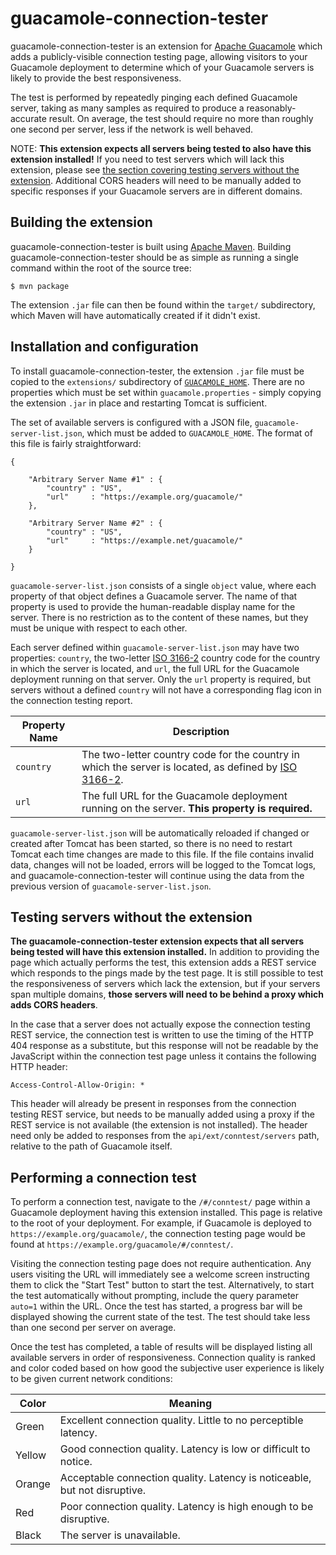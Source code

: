guacamole-connection-tester
===========================

guacamole-connection-tester is an extension for [Apache
Guacamole](http://guacamole.incubator.apache.org) which adds a publicly-visible
connection testing page, allowing visitors to your Guacamole deployment to
determine which of your Guacamole servers is likely to provide the best
responsiveness.

The test is performed by repeatedly pinging each defined Guacamole server,
taking as many samples as required to produce a reasonably-accurate result. On
average, the test should require no more than roughly one second per server,
less if the network is well behaved.

NOTE: **This extension expects all servers being tested to also have this
extension installed!** If you need to test servers which will lack this
extension, please see [the section covering testing servers without the
extension](#testing-servers-without-the-extension). Additional CORS headers
will need to be manually added to specific responses if your Guacamole servers
are in different domains.

Building the extension
----------------------

guacamole-connection-tester is built using [Apache
Maven](http://maven.apache.org). Building guacamole-connection-tester should be
as simple as running a single command within the root of the source tree:

    $ mvn package

The extension `.jar` file can then be found within the `target/` subdirectory,
which Maven will have automatically created if it didn't exist.

Installation and configuration
------------------------------

To install guacamole-connection-tester, the extension `.jar` file must be
copied to the `extensions/` subdirectory of
[`GUACAMOLE_HOME`](http://guacamole.incubator.apache.org/doc/gug/configuring-guacamole.html#guacamole-home). There are no properties which must be set within
`guacamole.properties` - simply copying the extension `.jar` in place and
restarting Tomcat is sufficient.

The set of available servers is configured with a JSON file,
`guacamole-server-list.json`, which must be added to `GUACAMOLE_HOME`. The
format of this file is fairly straightforward:

    {

        "Arbitrary Server Name #1" : {
            "country" : "US",
            "url"     : "https://example.org/guacamole/"
        },

        "Arbitrary Server Name #2" : {
            "country" : "US",
            "url"     : "https://example.net/guacamole/"
        }

    }

`guacamole-server-list.json` consists of a single `object` value, where each
property of that object defines a Guacamole server. The name of that property
is used to provide the human-readable display name for the server. There is
no restriction as to the content of these names, but they must be unique with
respect to each other.

Each server defined within `guacamole-server-list.json` may have two
properties: `country`, the two-letter [ISO
3166-2](https://en.wikipedia.org/wiki/ISO_3166-2) country code for the country
in which the server is located, and `url`, the full URL for the Guacamole
deployment running on that server. Only the `url` property is required, but
servers without a defined `country` will not have a corresponding flag icon in
the connection testing report.

Property Name | Description
------------- | -----------
`country`     | The two-letter country code for the country in which the server is located, as defined by [ISO 3166-2](https://en.wikipedia.org/wiki/ISO_3166-2).
`url`         | The full URL for the Guacamole deployment running on the server. **This property is required.**

`guacamole-server-list.json` will be automatically reloaded if changed or
created after Tomcat has been started, so there is no need to restart Tomcat
each time changes are made to this file. If the file contains invalid data,
changes will not be loaded, errors will be logged to the Tomcat logs, and
guacamole-connection-tester will continue using the data from the previous
version of `guacamole-server-list.json`.

Testing servers without the extension
-------------------------------------

**The guacamole-connection-tester extension expects that all servers being
tested will have this extension installed.** In addition to providing the page
which actually performs the test, this extension adds a REST service which
responds to the pings made by the test page. It is still possible to test the
responsiveness of servers which lack the extension, but if your servers span
multiple domains, **those servers will need to be behind a proxy which adds
CORS headers**.

In the case that a server does not actually expose the connection testing REST
service, the connection test is written to use the timing of the HTTP 404
response as a substitute, but this response will not be readable by the
JavaScript within the connection test page unless it contains the following
HTTP header:

    Access-Control-Allow-Origin: *

This header will already be present in responses from the connection testing
REST service, but needs to be manually added using a proxy if the REST service
is not available (the extension is not installed). The header need only be
added to responses from the `api/ext/conntest/servers` path, relative to the
path of Guacamole itself.

Performing a connection test
----------------------------

To perform a connection test, navigate to the `/#/conntest/` page within a 
Guacamole deployment having this extension installed. This page is relative to
the root of your deployment. For example, if Guacamole is deployed to
`https://example.org/guacamole/`, the connection testing page would be found at
`https://example.org/guacamole/#/conntest/`.

Visiting the connection testing page does not require authentication. Any users
visiting the URL will immediately see a welcome screen instructing them to
click the "Start Test" button to start the test. Alternatively, to start the
test automatically without prompting, include the query parameter `auto=1`
within the URL. Once the test has started, a progress bar will be displayed
showing the current state of the test. The test should take less than one
second per server on average.

Once the test has completed, a table of results will be displayed listing all
available servers in order of responsiveness. Connection quality is ranked and
color coded based on how good the subjective user experience is likely to be
given current network conditions:

Color  | Meaning
------ | -------
Green  | Excellent connection quality. Little to no perceptible latency.
Yellow | Good connection quality. Latency is low or difficult to notice.
Orange | Acceptable connection quality. Latency is noticeable, but not disruptive.
Red    | Poor connection quality. Latency is high enough to be disruptive.
Black  | The server is unavailable.

